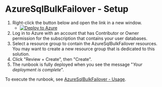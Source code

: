 # AzureSqlBulkFailover - Setup

1. Right-click the button below and open the link in a new window. 
    * [![Deploy to Azure](https://aka.ms/deploytoazurebutton)](https://portal.azure.com/#blade/Microsoft_Azure_CreateUIDef/CustomDeploymentBlade/uri/https%3A%2F%2Fraw.githubusercontent.com%2FAzure%2FAzureSqlBulkFailover%2Fdev%2Fmicroman69%2Fbootstrap_permissions%2FSource%2FArmTemplate.json)
2. Log in to Azure with an account that has Contributor or Owner permission for the subscription that contains your user databases. 
3. Select a resource group to contain the AzureSqlBulkFailover resources. You may want to create a new resource group that is dedicated to this solution. 
4. Click "Review + Create", then "Create". 
5. The runbook is fully deployed when you see the message "_Your deployment is complete_". 

To execute the runbook, see [AzureSqlBulkFailover - Usage](./AzureSqlBulkFailoverUsage.md). 


